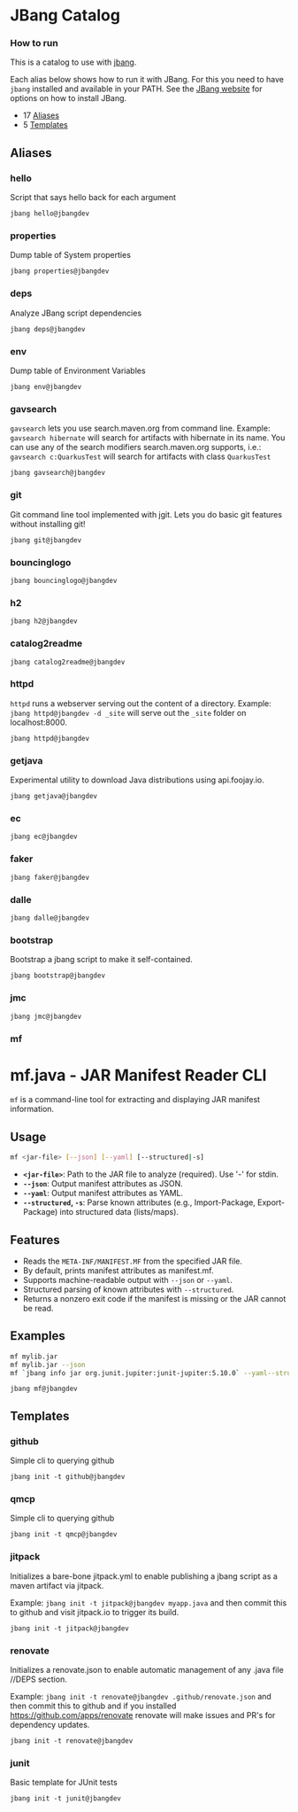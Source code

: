# JBang Catalog



### How to run

This is a catalog to use with [jbang](https://jbang.dev).

Each alias below shows how to run it with JBang.
For this you need to have `jbang` installed and available in your PATH.
See the [JBang website](https://jbang.dev/download) for options on how to install JBang.

- 17 [Aliases](#aliases)
- 5 [Templates](#templates)

## Aliases


### hello

Script that says hello back for each argument

 ```
 jbang hello@jbangdev
 ```

### properties

Dump table of System properties

 ```
 jbang properties@jbangdev
 ```

### deps

Analyze JBang script dependencies

 ```
 jbang deps@jbangdev
 ```

### env

Dump table of Environment Variables

 ```
 jbang env@jbangdev
 ```

### gavsearch

`gavsearch` lets you use search.maven.org from command line.
Example: `gavsearch hibernate` will search for artifacts with hibernate in its name.
You can use any of the search modifiers search.maven.org supports, i.e.:
`gavsearch c:QuarkusTest` will search for artifacts with class `QuarkusTest`

 ```
 jbang gavsearch@jbangdev
 ```

### git

Git command line tool implemented with jgit. Lets you do basic git features without installing git!

 ```
 jbang git@jbangdev
 ```

### bouncinglogo



 ```
 jbang bouncinglogo@jbangdev
 ```

### h2



 ```
 jbang h2@jbangdev
 ```

### catalog2readme



 ```
 jbang catalog2readme@jbangdev
 ```

### httpd

`httpd` runs a webserver serving out the content of a directory.
Example: `jbang httpd@jbangdev -d _site` will serve out the `_site` folder on localhost:8000.

 ```
 jbang httpd@jbangdev
 ```

### getjava

Experimental utility to download Java distributions using api.foojay.io.

 ```
 jbang getjava@jbangdev
 ```

### ec



 ```
 jbang ec@jbangdev
 ```

### faker



 ```
 jbang faker@jbangdev
 ```

### dalle



 ```
 jbang dalle@jbangdev
 ```

### bootstrap

Bootstrap a jbang script to make it self-contained.

 ```
 jbang bootstrap@jbangdev
 ```

### jmc



 ```
 jbang jmc@jbangdev
 ```

### mf

# mf.java - JAR Manifest Reader CLI

`mf` is a command-line tool for extracting and displaying JAR manifest information.

## Usage

```sh
mf <jar-file> [--json] [--yaml] [--structured|-s]
```

- **`<jar-file>`**: Path to the JAR file to analyze (required). Use '-' for stdin.
- **`--json`**: Output manifest attributes as JSON.
- **`--yaml`**: Output manifest attributes as YAML.
- **`--structured`, `-s`**: Parse known attributes (e.g., Import-Package, Export-Package) into structured data (lists/maps).

## Features

- Reads the `META-INF/MANIFEST.MF` from the specified JAR file.
- By default, prints manifest attributes as manifest.mf.
- Supports machine-readable output with `--json` or `--yaml`.
- Structured parsing of known attributes with `--structured`.
- Returns a nonzero exit code if the manifest is missing or the JAR cannot be read.

## Examples

```sh
mf mylib.jar
mf mylib.jar --json
mf `jbang info jar org.junit.jupiter:junit-jupiter:5.10.0` --yaml--structured
```

 ```
 jbang mf@jbangdev
 ```

## Templates


### github

Simple cli to querying github

 ```
 jbang init -t github@jbangdev
 ```

### qmcp

Simple cli to querying github

 ```
 jbang init -t qmcp@jbangdev
 ```

### jitpack

Initializes a bare-bone jitpack.yml to enable publishing a jbang script as a maven artifact via jitpack.

Example: `jbang init -t jitpack@jbangdev myapp.java` and then commit this to github and visit jitpack.io to trigger its build.

 ```
 jbang init -t jitpack@jbangdev
 ```

### renovate

Initializes a renovate.json to enable automatic management of any .java file //DEPS section.

Example: `jbang init -t renovate@jbangdev .github/renovate.json` and then commit this to github and if you installed https://github.com/apps/renovate renovate will make issues and PR's for dependency updates.

 ```
 jbang init -t renovate@jbangdev
 ```

### junit

Basic template for JUnit tests

 ```
 jbang init -t junit@jbangdev
 ```

